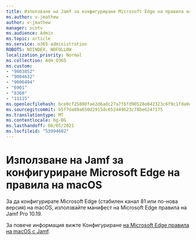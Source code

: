 ```yaml
---
title: Използване на Jamf за конфигуриране Microsoft Edge на правила на macOS
ms.author: v-jmathew
author: v-jmathew
manager: scotv
ms.audience: Admin
ms.topic: article
ms.service: o365-administration
ROBOTS: NOINDEX, NOFOLLOW
localization_priority: Normal
ms.collection: Adm_O365
ms.custom:
- "9003852"
- "9004632"
- "9006494"
- "6901"
- "8360"
- "11115"
ms.openlocfilehash: bce0cf25800fae2d6adc27a7f6fd90528e042323c6f9c1fda0c4fb6f139d46b9
ms.sourcegitcommit: b5f7da89a650d2915dc652449623c78be6247175
ms.translationtype: MT
ms.contentlocale: bg-BG
ms.lasthandoff: 08/05/2021
ms.locfileid: "53994602"
---
```

# <a name="use-jamf-to-configure-microsoft-edge-policy-settings-on-macos"></a>Използване на Jamf за конфигуриране Microsoft Edge на правила на macOS

За да конфигурирате Microsoft Edge (стабилен канал 81 или по-нова версия) на macOS, използвайте манифест на Microsoft Edge правила на Jamf Pro 10.19.

За повече информация вижте Конфигуриране [на Microsoft Edge правила на macOS с Jamf](https://go.microsoft.com/fwlink/?linkid=2134761).
